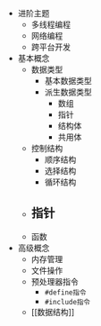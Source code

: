 - 进阶主题
	- 多线程编程
	- 网络编程
	- 跨平台开发
- 基本概念
	- 数据类型
		- 基本数据类型
		- 派生数据类型
			- 数组
			- 指针
			- 结构体
			- 共用体
	- 控制结构
		- 顺序结构
		- 选择结构
		- 循环结构
	- 指针
		-
	- 函数
- 高级概念
	- 内存管理
	- 文件操作
	- 预处理器指令
		- `#define指令`
		- `#include指令`
	- [[数据结构]]